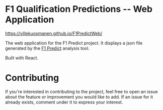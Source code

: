 # F1 Qualification Predictions -- Web Application

https://villekuosmanen.github.io/F1PredictWeb/

The web application for the F1 Predict project. It displays a json file generated by the [F1 Predict](https://github.com/villekuosmanen/F1Predict) analysis tool.

Built with React.

# Contributing

If you're interested in contributing to the project, feel free to open an issue about the feature or improvement you would like to add. If an issue for it already exists, comment under it to express your interest.
